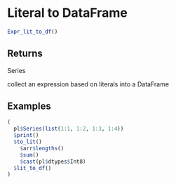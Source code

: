 # Literal to DataFrame

```r
Expr_lit_to_df()
```

## Returns

Series

collect an expression based on literals into a DataFrame

## Examples

```r
(
  pl$Series(list(1:1, 1:2, 1:3, 1:4))
  $print()
  $to_lit()
    $arr$lengths()
    $sum()
    $cast(pl$dtypes$Int8)
  $lit_to_df()
)
```